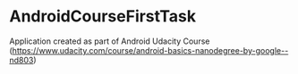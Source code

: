 # AndroidCourseFirstTask
Application created as part of Android Udacity Course (https://www.udacity.com/course/android-basics-nanodegree-by-google--nd803)

